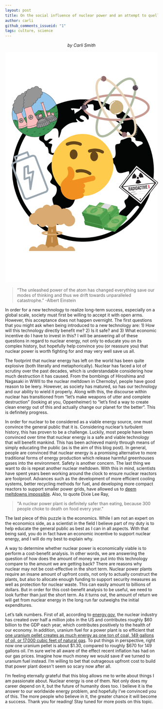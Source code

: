 ```yaml
---
layout: post
title: On the social influence of nuclear power and an attempt to quell the skepticism
author: carli
github_comments_issueid: "1"
tags: culture, science
---
```


<p style='text-align: center;'><i>by Carli Smith</i>

<img src='/images/nuclear.png'></p>

>”The unleashed power of the atom has changed everything save our modes of thinking and thus we drift towards unparalleled catastrophe.” -Albert Einstein

In order for a new technology to realize long-term success, especially on a global scale, society must first be willing to accept it with open arms. However, this acceptance does not happen overnight. The first questions that you might ask when being introduced to a new technology are: 1) How will this technology directly benefit me? 2) Is it safe? and 3) What economic incentive do I have to invest in this? I will be answering all of these questions in regard to nuclear energy, not only to educate you on its complex history, but hopefully help convince you (or reassure you) that nuclear power is worth fighting for and may very well save us all.

The footprint that nuclear energy has left on the world has been quite explosive (both literally and metaphorically). Nuclear has faced a lot of scrutiny over the past decades, which is understandable considering how much destruction it has caused. From the bombings of Hiroshima and Nagasaki in WWII to the nuclear meltdown in Chernobyl, people have good reason to be leery. However, as society has matured, so has our technology and our ability to wield it properly. Along with this, the discourse within nuclear has transitioned from “let’s make weapons of utter and complete destruction” (looking at you, Oppenheimer) to “let’s find a way to create clean energy out of this and actually change our planet for the better”. This is definitely progress.


In order for nuclear to be considered as a viable energy source, one must convince the general public that it is. Considering nuclear’s turbulent history, this has proven to be a challenge. Luckily, most people have been convinced over time that nuclear energy is a safe and viable technology that will benefit mankind. This has been achieved mainly through means of simply educating the public (as is the aim of this blog post). In general, people are convinced that nuclear energy is a promising alternative to more traditional forms of energy production which release harmful greenhouses gases into the environment. Safety is another concern. The last thing we want to do is repeat another nuclear meltdown. With this in mind, scientists have spent years been working around the clock to ensure nuclear reactors are foolproof. Advances such as the development of more efficient cooling systems, better recycling methods for fuel, and developing more compact reactors to support smaller power grids, have allowed us to [deem meltdowns impossible](https://www.gisreportsonline.com/r/nuclear-energy-safe/). Also, to quote Dixie Lee Ray,


>"A nuclear power plant is definitely safer than eating, because 300 people choke to death on food every year."

The last piece of this puzzle is the economics. While I am not an expert on the economics side, as a scientist in the field I believe part of my duty is to help educate the general public as best as I can in all aspects. With that being said, you do in fact have an economic incentive to support nuclear energy, and I will do my best to explain why. 

A way to determine whether nuclear power is economically viable is to perform a cost-benefit analysis. In other words, we are answering the question of how does the amount of money we put into this technology compare to the amount we are getting back? There are reasons why nuclear may not be cost-effective in the short term. Nuclear power plants require an insane amount of upfront costs, not only to actually construct the plants, but also to allocate enough funding to support security measures as well as protection for nuclear waste. This can easily amount to billions of dollars. But in order for this cost-benefit analysis to be useful, we need to look further than just the short term. As it turns out, the amount of return we will get from nuclear energy in the long run far outweighs the initial expenditures.

Let’s talk numbers. First of all, according to [energy.gov](https://www.energy.gov/ne/articles/advantages-and-challenges-nuclear-energy), the nuclear industry has created over half a million jobs in the US and contributes roughly $60 billion to the GDP each year, which contributes positively to the health of our economy. In addition, uranium fuel for a power plant is so efficient that [one uranium pellet creates as much energy as one ton of coal, 149 gallons of oil, or 17,000 cubic feet of natural gas](https://www.nei.org/fundamentals/nuclear-fuel). To put things in perspective, right now one uranium pellet is about $1.30, compared to roughly $670 for 149 gallons oil. I’m sure we’re all aware of the effect recent inflation has had on our gas prices. Imagine how much money we would save if we turned to uranium fuel instead. I’m willing to bet that outrageous upfront cost to build that power plant doesn't seem so scary now after all.

I’m feeling eternally grateful that this blog allows me to write about things I am passionate about. Nuclear energy is one of them. Not only does my career depend on it, but the future of humanity does too. I believe it is the answer to our worldwide energy problem, and hopefully I’ve convinced you of this. The more people who believe in it, the greater chance it will become a success. Thank you for reading! Stay tuned for more posts on this topic.
